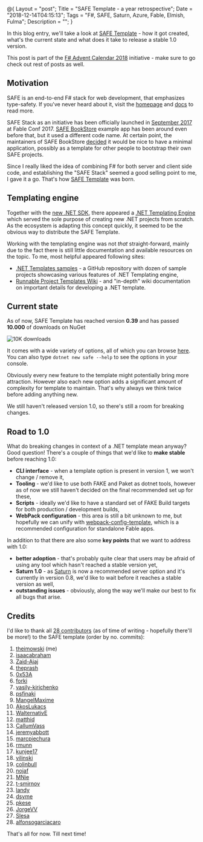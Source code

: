 @{
    Layout = "post";
    Title = "SAFE Template - a year retrospective";
    Date = "2018-12-14T04:15:13";
    Tags = "F#, SAFE, Saturn, Azure, Fable, Elmish, Fulma";
    Description = "";
}

In this blog entry, we'll take a look at [SAFE Template](https://github.com/SAFE-Stack/SAFE-template) - how it got created, what's the current state and what does it take to release a stable 1.0 version.

<!--more-->

<div class="message">

This post is part of the [F# Advent Calendar 2018](https://sergeytihon.com/2018/10/22/f-advent-calendar-in-english-2018/) initiative - make sure to go check out rest of posts as well.

</div>

## Motivation

SAFE is an end-to-end F# stack for web development, that emphasizes type-safety. If you've never heard about it, visit the [homepage](https://safe-stack.github.io) and [docs](https://safe-stack.github.io/docs) to read more.

SAFE Stack as an initiative has been officially launched in [September 2017](https://compositional-it.com/blog/2017/09-22-safe-release/index.html) at Fable Conf 2017.
[SAFE BookStore](https://github.com/SAFE-Stack/SAFE-BookStore) example app has been around even before that, but it used a different code name. At certain point, the maintainers of SAFE BookStore [decided](https://github.com/SAFE-Stack/SAFE-BookStore/issues/122) it would be nice to have a minimal application, possibly as a template for other people to bootstrap their own SAFE projects.

Since I really liked the idea of combining F# for both server and client side code, and establishing the "SAFE Stack" seemed a good selling point to me, I gave it a go.
That's how [SAFE Template](https://github.com/SAFE-Stack/SAFE-template) was born.

## Templating engine

Together with the [new .NET SDK](https://dotnet.microsoft.com/download), there appeared a [.NET Templating Engine](https://github.com/dotnet/templating) which served the sole purpose of creating new .NET projects from scratch. As the ecosystem is adapting this concept quickly, it seemed to be the obvious way to distribute the SAFE Template.

Working with the templating engine was not *that* straight-forward, mainly due to the fact there is still little documentation and available resources on the topic. To me, most helpful appeared following sites: 

* [.NET Templates samples](https://github.com/dotnet/dotnet-template-samples) - a GitHub repository with dozen of sample projects showcasing various features of .NET Templating engine,
* [Runnable Project Templates Wiki](https://github.com/dotnet/templating/wiki/%22Runnable-Project%22-Templates) - and "in-depth" wiki documentation on important details for developing a .NET template.

## Current state

As of now, SAFE Template has reached version **0.39** and has passed **10.000** of downloads on NuGet

![10K downloads](10K.png)

It comes with a wide variety of options, all of which you can browse [here](https://safe-stack.github.io/docs/template-overview/).
You can also type `dotnet new safe --help` to see the options in your console.

Obviously every new feature to the template might potentially bring more attraction.
However also each new option adds a significant amount of complexity for template to maintain. That's why always we think twice before adding anything new.

We still haven't released version 1.0, so there's still a room for breaking changes.

## Road to 1.0

What do breaking changes in context of a .NET template mean anyway? Good question! There's a couple of things that we'd like to **make stable** before reaching 1.0:

* **CLI interface** - when a template option is present in version 1, we won't change / remove it,
* **Tooling** - we'd like to use both FAKE and Paket as dotnet tools, however as of now we still haven't decided on the final recommended set up for these,
* **Scripts** - ideally we'd like to have a standard set of FAKE Build targets for both production / development builds,
* **WebPack configuration** - this area is still a bit unknown to me, but hopefully we can unify with [webpack-config-template](https://github.com/fable-compiler/webpack-config-template/blob/master/webpack.config.js), which is a recommended configuration for standalone Fable apps.

In addition to that there are also some **key points** that we want to address with 1.0:

* **better adoption** - that's probably quite clear that users may be afraid of using any tool which hasn't reached a stable version yet,
* **Saturn 1.0** - as [Saturn](https://saturnframework.org/) is now a recommended server option and it's currently in version 0.8, we'd like to wait before it reaches a stable version as well,
* **outstanding issues** - obviously, along the way we'll make our best to fix all bugs that arise.

## Credits

I'd like to thank all [28 contributors](https://github.com/SAFE-Stack/SAFE-template/graphs/contributors) (as of time of writing - hopefully there'll be more!) to the SAFE template (order by no. commits):

1. [theimowski](https://github.com/theimowski) (me)
1. [isaacabraham](https://github.com/isaacabraham)
1. [Zaid-Ajaj](https://github.com/Zaid-Ajaj)
1. [theprash](https://github.com/theprash)
1. [0x53A](https://github.com/0x53A)
1. [forki](https://github.com/forki)
1. [vasily-kirichenko](https://github.com/vasily-kirichenko)
1. [psfinaki](https://github.com/psfinaki)
1. [MangelMaxime](https://github.com/MangelMaxime)
1. [AkosLukacs](https://github.com/AkosLukacs)
1. [WalternativE](https://github.com/WalternativE)
1. [matthid](https://github.com/matthid)
1. [CallumVass](https://github.com/CallumVass)
1. [jeremyabbott](https://github.com/jeremyabbott)
1. [marcpiechura](https://github.com/marcpiechura)
1. [rmunn](https://github.com/rmunn)
1. [kunjee17](https://github.com/kunjee17)
1. [vilinski](https://github.com/vilinski)
1. [colinbull](https://github.com/colinbull)
1. [nojaf](https://github.com/nojaf)
1. [MNie](https://github.com/MNie)
1. [t-smirnov](https://github.com/t-smirnov)
1. [landy](https://github.com/landy)
1. [dsyme](https://github.com/dsyme)
1. [pkese](https://github.com/pkese)
1. [JorgeVV](https://github.com/JorgeVV)
1. [Slesa](https://github.com/Slesa)
1. [alfonsogarciacaro](https://github.com/alfonsogarciacaro)

That's all for now. Till next time!
